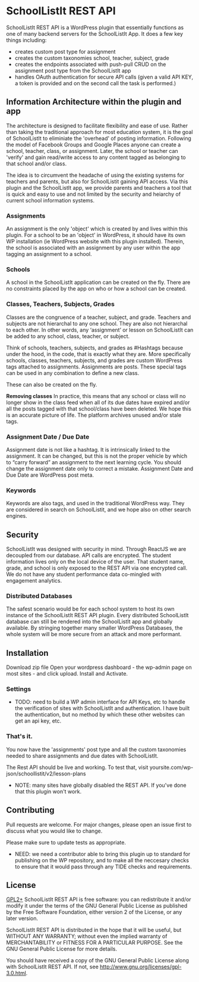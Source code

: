 # SchoolListIt REST API

SchoolListIt REST API is a WordPress plugin that essentially functions as one of many backend servers for the SchoolListIt App. It does a few key things including:
- creates custom post type for assignment
- creates the custom taxonomies school, teacher, subject, grade
- creates the endpoints associated with push-pull CRUD on the assignment post type from the SchoolListIt app
- handles OAuth authentication for secure API calls (given a valid API KEY, a token is provided and on the second call the task is performed.)

## Information Architecture within the plugin and app
The architecture is designed to facilitate flexibility and ease of use. Rather than taking the traditional approach for most education system, it is the goal of SchoolListIt to eliminiate the 'overhead' of posting information. Following the model of Facebook Groups and Google Places anyone can create a school, teacher, class, or assignment. Later, the school or teacher can 'verify' and gain read/write access to any content tagged as belonging to that school and/or class. 

The idea is to circumvent the headache of using the existing systems for teachers and parents, but also for SchoolListit gaining API access. Via this plugin and the SchoolListIt app, we provide parents and teachers a tool that is quick and easy to use and not limited by the security and heiarchy of current school information systems. 

### Assignments
An assignment is the only 'object' which is created by and lives within this plugin. For a school to be an 'object' in WordPress, it should have its own WP installation (ie WordPress website with this plugin installed). Therein, the school is associated with an assignment by any user within the app tagging an assignment to a school. 

### Schools
A school in the SchoolListIt application can be created on the fly. There are no constraints placed by the app on who or how a school can be created. 

### Classes, Teachers, Subjects, Grades
Classes are the congruence of a teacher, subject, and grade. Teachers and subjects are not hierarchal to any one school. They are also not hierarchal to each other. In other words, any ‘assignment’ or lesson on SchoolListIt can be added to any school, class, teacher, or subject.

Think of schools, teachers, subjects, and grades as #Hashtags because under the hood, in the code, that is exactly what they are. More specifically schools, classes, teachers, subjects, and grades are custom WordPress tags attached to assignments. Assignments are posts. These special tags can be used in any combination to define a new class.

These can also be created on the fly.

**Removing classes**
In practice, this means that any school or class will no longer show in the class feed when all of its due dates have expired and/or all the posts tagged with that school/class have been deleted. We hope this is an accurate picture of life. The platform archives unused and/or stale tags.

### Assignment Date / Due Date
Assignment date is not like a hashtag. It is intrinsically linked to the assignment. It can be changed, but this is not the proper vehicle by which to “carry forward” an assignment to the next learning cycle. You should change the assignment date only to correct a mistake. Assignment Date and Due Date are WordPress post meta.

### Keywords 
Keywords are also tags, and used in the traditional WordPress way. They are considered in search on SchoolListit, and we hope also on other search engines.

## Security
SchoolListIt was designed with security in mind. Through ReactJS we are decoupled from our database. API calls are encrypted. The student information lives only on the local device of the user. That student name, grade, and school is only exposed to the REST API via one encrypted call. We do not have any student performance data co-mingled with engagement analytics.

### Distributed Databases
The safest scenario would be for each school system to host its own instance of the SchoolListIt REST API plugin. Every distributed SchoolListIt database can still be rendered into the SchoolListIt app and globally available. By stringing together many smaller WordPress Databases, the whole system will be more secure from an attack and more performant.

## Installation

Download zip file
Open your wordpress dashboard - the wp-admin page on most sites - and click upload.
Install and Activate.

### Settings

* TODO: need to build a WP admin interface for API Keys, etc to handle the verification of sites with SchoolListIt and authentication. I have built the authentication, but no method by which these other websites can get an api key, etc.

### That's it.
You now have the 'assignments' post type and all the custom taxonomies needed to share assignments and due dates with SchoolListIt. 

The Rest API should be live and working. To test that, visit yoursite.com/wp-json/schoollistit/v2/lesson-plans

* NOTE: many sites have globally disabled the REST API. If you've done that this plugin won't work.


## Contributing
Pull requests are welcome. For major changes, please open an issue first to discuss what you would like to change.

Please make sure to update tests as appropriate.

- NEED: we need a contributor able to bring this plugin up to standard for publishing on the WP repository, and to make all the neccesary checks to ensure that it would pass through any TIDE checks and requirements.

## License
[GPL2+](http://www.gnu.org/licenses/gpl-3.0.html)  SchoolListIt REST API is free software: you can redistribute it and/or modify it under the terms of the GNU General Public License as published by the Free Software Foundation, either version 2 of the License, or any later version.

SchoolListIt REST API is distributed in the hope that it will be useful, but WITHOUT ANY WARRANTY; without even the implied warranty of MERCHANTABILITY or FITNESS FOR A PARTICULAR PURPOSE. See the GNU General Public License for more details. 

You should have received a copy of the GNU General Public License along with SchoolListIt REST API. If not, see http://www.gnu.org/licenses/gpl-3.0.html.